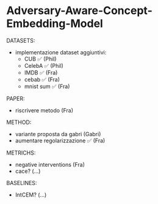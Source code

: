 # Adversary-Aware-Concept-Embedding-Model

DATASETS:
- implementazione dataset aggiuntivi: 
   - CUB ✅ (Phil)
   - CelebA ✅ (Phil)
   - IMDB ✅ (Fra)
   - cebab ✅ (Fra)
   - mnist sum ✅ (Fra)

PAPER:
- riscrivere metodo (Fra)

METHOD:
- variante proposta da gabri (Gabri)
- aumentare regolarizzazione ✅ (Fra)

METRICHS:
- negative interventions (Fra)
- cace? (...)

BASELINES:
- IntCEM? (...)
